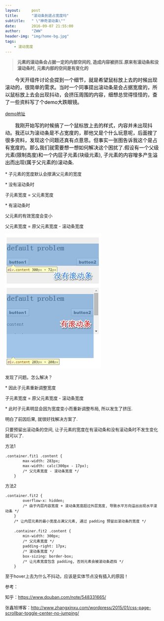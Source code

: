 ```yaml
---
layout:     post
title:      "滚动条到底占宽度吗"
subtitle:   " \"神奇滚动条\""
date:       2016-09-07 21:55:00
author:     "ZWW"
header-img: "img/home-bg.jpg"
tags:
    - 滚动宽度
---
```


> **元素的滚动条会占据一定的内部空间的, 造成内容被挤压.原来有滚动条和没滚动条时, 元素内部的空间是有变化的**

<p style="color:black;text-indent:2em;font-size:16px">
	今天开组件讨论会提到一个细节，就是希望鼠标放上去的时候出现滚动的，很简单的需求。当时一个同事提出滚动条是会占据宽度的，所以鼠标放上去会出现抖动，会挤压周围的内容，细想总觉得怪怪的，查了一些资料写了个demo大跌眼镜。
	
</p>

<p><a href="http://tianzi77.github.io/demo/article/scroll.html" target="blank">demo地址</a></p>

<p style="color:black;text-indent:2em;font-size:16px">
    我刚开始写的时候搞了一个鼠标放上去的样式，内容并未出现抖动。我还以为滚动条是不占宽度的，那他又是个什么玩意呢，后面搜了很多资料，发现这个问题还真有点意思。但事实一张图告诉我这个是占有宽度的。那么我们就需要想一想如何解决这个困扰了.假设有一个父级元素(限制高度)和一个内层子元素(块级元素), 子元素的内容增多产生溢出而出现(属于父元素的)滚动条.
    
<p>* 子元素的宽度默认会撑满父元素的宽度</p>
 
<p>* 没有滚动条时</p>
 
  <p>子元素宽度 = 父元素宽度</p>
  
<p>* 有滚动条时</p>
 
 <p> 父元素的有效宽度会变小</p>
  
  <p>父元素宽度 = 原父元素宽度 - 滚动条宽度</p>
   
<img src="/img/post-img/scroll.jpg" alt="scroll">
</p> 
<p style="color:black;text-indent:2em;font-size:16px">

发现了问题。怎么解决？
 
<p>* 因此子元素重新调整宽度</p>
 <p>
  子元素宽度 = 原父元素宽度 - 滚动条宽度</p>
  
<p>* 此时子元素明显会因为宽度变小而重新调整布局, 所以发生了挤压.</p>

明白了前因后果, 就很好找解决方案了.

只要预留出滚动条的空间, 让子元素的宽度在有滚动条和没有滚动条时不发生变化就可以了.
</p>

方法1 

    .container.fit1 .content {
            max-width: 283px;
            max-width: calc(300px - 17px);
            /* 父元素宽度 - 滚动条宽度 */
        }
        
        
方法2

    .container.fit2 {
            overflow-x: hidden;
            /* 由于内层内容宽度 + 滚动条宽度超过外层宽度, 导致水平方向溢出出现水平滚动条 */
        }
        /* 让内层元素的最小宽度占满父元素, 通过 padding 预留出滚动条的宽度 */
        
        .container.fit2 .content {
            min-width: 300px;
            /* 父元素宽度 */
            padding-right: 17px;
            /* 滚动条宽度 */
            box-sizing: border-box;
            /* 让元素宽度包含 padding, 否则元素会被滚动条遮挡 */
        }
        
至于hover上去为什么不抖动，应该是实体节点没有插入的原因！
        
参考：

知乎：https://www.douban.com/note/548331665/

张鑫旭博客：http://www.zhangxinxu.com/wordpress/2015/01/css-page-scrollbar-toggle-center-no-jumping/
    